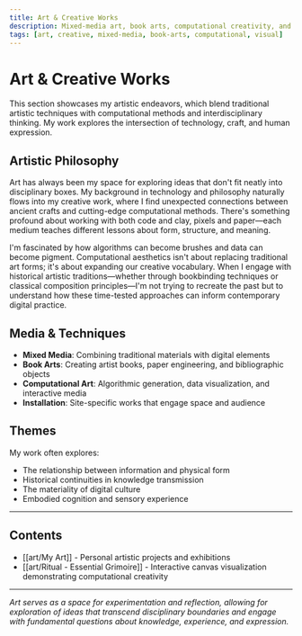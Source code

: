 ```yaml
---
title: Art & Creative Works
description: Mixed-media art, book arts, computational creativity, and explorations in visual expression.
tags: [art, creative, mixed-media, book-arts, computational, visual]
---
```


# Art & Creative Works

This section showcases my artistic endeavors, which blend traditional artistic techniques with computational methods and interdisciplinary thinking. My work explores the intersection of technology, craft, and human expression.

## Artistic Philosophy

Art has always been my space for exploring ideas that don't fit neatly into disciplinary boxes. My background in technology and philosophy naturally flows into my creative work, where I find unexpected connections between ancient crafts and cutting-edge computational methods. There's something profound about working with both code and clay, pixels and paper—each medium teaches different lessons about form, structure, and meaning.

I'm fascinated by how algorithms can become brushes and data can become pigment. Computational aesthetics isn't about replacing traditional art forms; it's about expanding our creative vocabulary. When I engage with historical artistic traditions—whether through bookbinding techniques or classical composition principles—I'm not trying to recreate the past but to understand how these time-tested approaches can inform contemporary digital practice.

## Media & Techniques

- **Mixed Media**: Combining traditional materials with digital elements
- **Book Arts**: Creating artist books, paper engineering, and bibliographic objects
- **Computational Art**: Algorithmic generation, data visualization, and interactive media
- **Installation**: Site-specific works that engage space and audience

## Themes

My work often explores:
- The relationship between information and physical form
- Historical continuities in knowledge transmission
- The materiality of digital culture
- Embodied cognition and sensory experience

---

## Contents

- [[art/My Art]] - Personal artistic projects and exhibitions
- [[art/Ritual - Essential Grimoire]] - Interactive canvas visualization demonstrating computational creativity

---

*Art serves as a space for experimentation and reflection, allowing for exploration of ideas that transcend disciplinary boundaries and engage with fundamental questions about knowledge, experience, and expression.*